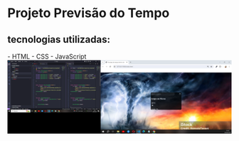 <h1> Projeto Previsão do Tempo</h1>
<h2> tecnologias utilizadas:</h2>
- HTML
- CSS
- JavaScript
<img src= "Captura de Tela (14).png"/>
